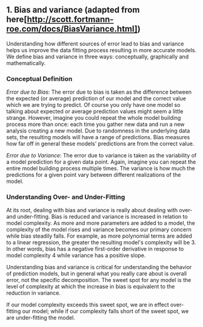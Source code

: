 ## 1. Bias and variance (adapted from here[http://scott.fortmann-roe.com/docs/BiasVariance.html])

Understanding how different sources of error lead to bias and variance helps us improve the data fitting process resulting in more accurate models. We define bias and variance in three ways: conceptually, graphically and mathematically.

### Conceptual Definition
*Error due to Bias*: The error due to bias is taken as the difference between the expected (or average) prediction of our model and the correct value which we are trying to predict. Of course you only have one model so talking about expected or average prediction values might seem a little strange. However, imagine you could repeat the whole model building process more than once: each time you gather new data and run a new analysis creating a new model. Due to randomness in the underlying data sets, the resulting models will have a range of predictions. Bias measures how far off in general these models' predictions are from the correct value.

*Error due to Variance*: The error due to variance is taken as the variability of a model prediction for a given data point. Again, imagine you can repeat the entire model building process multiple times. The variance is how much the predictions for a given point vary between different realizations of the model.

### Understanding Over- and Under-Fitting
At its root, dealing with bias and variance is really about dealing with over- and under-fitting. Bias is reduced and variance is increased in relation to model complexity. As more and more parameters are added to a model, the complexity of the model rises and variance becomes our primary concern while bias steadily falls. For example, as more polynomial terms are added to a linear regression, the greater the resulting model's complexity will be 3. In other words, bias has a negative first-order derivative in response to model complexity 4 while variance has a positive slope.

Understanding bias and variance is critical for understanding the behavior of prediction models, but in general what you really care about is overall error, not the specific decomposition. The sweet spot for any model is the level of complexity at which the increase in bias is equivalent to the reduction in variance. 

If our model complexity exceeds this sweet spot, we are in effect over-fitting our model; while if our complexity falls short of the sweet spot, we are under-fitting the model.

